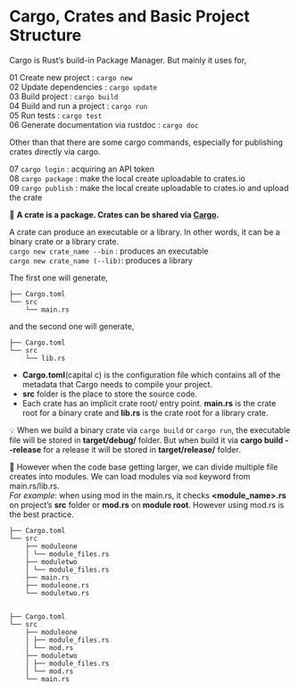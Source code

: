 # Cargo, Crates and Basic Project Structure

Cargo is Rust’s build-in Package Manager. But mainly it uses for,  

01 Create new project : ```cargo new```  
02 Update dependencies : ```cargo update```  
03 Build project : ```cargo build```  
04 Build and run a project : ```cargo run```  
05 Run tests : ```cargo test```  
06 Generate documentation via rustdoc : ```cargo doc```  

Other than that there are some cargo commands, especially for publishing crates directly via cargo.

07 ```cargo login``` : acquiring an API token  
08 ```cargo package``` : make the local create uploadable to crates.io  
09 ```cargo publish``` : make the local create uploadable to crates.io and upload the crate  

🌟 **A crate is a package. Crates can be shared via [Cargo](https://crates.io/).**

A crate can produce an executable or a library. In other words, it can be a binary crate or a library crate.  
```cargo new crate_name --bin``` : produces an executable  
```cargo new crate_name (--lib)```: produces a library  

The first one will generate,
```
├── Cargo.toml
└── src
    └── main.rs
```

and the second one will generate,

```
├── Cargo.toml
└── src
    └── lib.rs
```

* **Cargo.toml**(capital c) is the configuration file which contains all of the metadata that Cargo needs to compile your project. 
* **src** folder is the place to store the source code. 
* Each crate has an implicit crate root/ entry point. **main.rs** is the crate root for a binary crate and **lib.rs** is the crate root for a library crate. 

💡 When we build a binary crate via ```cargo build``` or ```cargo run```, the executable file will be stored in **target/debug/** folder. But when build it via **cargo build --release** for a release it will be stored in **target/release/** folder. 

🌟 However when the code base getting larger, we can divide multiple file creates into modules. We can load modules via ```mod``` keyword from main.rs/lib.rs.  
*For example*: when using mod in the main.rs, it checks **<module_name>.rs** on project’s **src** folder or **mod.rs** on **module root**. However using mod.rs is the best practice.

```
├── Cargo.toml
└── src
    ├── moduleone
    │ └── module_files.rs
    ├── moduletwo
    │ └── module_files.rs
    ├── main.rs
    ├── moduleone.rs
    └── moduletwo.rs
    
    
├── Cargo.toml
└── src
    ├── moduleone
    │ ├── module_files.rs
    │ └── mod.rs
    ├── moduletwo
    │ ├── module_files.rs
    │ └── mod.rs
    └── main.rs
```
